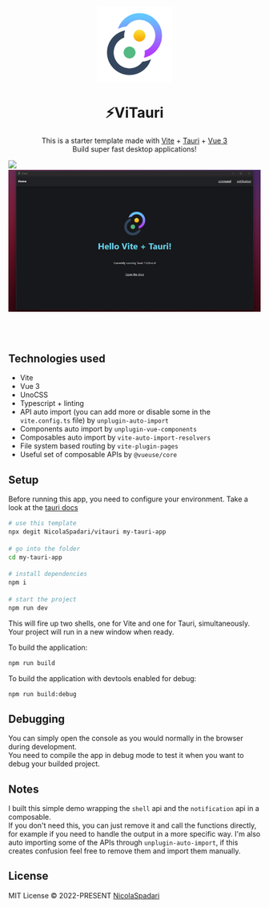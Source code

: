 <p align="center">
    <img width="150" src="./public/logo.png" alt="logo">
</p>

<h1 align="center"> ⚡ViTauri </h1>

<p align="center">
This is a starter template made with <a href="https://vitejs.dev">Vite</a> + <a href="https://tauri.studio">Tauri</a> + <a href="https://vuejs.org">Vue 3</a>
<br>
Build super fast desktop applications!
</p>

<img src="https://img.shields.io/github/license/NicolaSpadari/vitauri" />

<br>

<div align="center">
<img src="./demo.gif">
</div>

<br><br>

## Technologies used

- Vite
- Vue 3
- UnoCSS
- Typescript + linting
- API auto import (you can add more or disable some in the `vite.config.ts` file) by `unplugin-auto-import`
- Components auto import by `unplugin-vue-components`
- Composables auto import by `vite-auto-import-resolvers`
- File system based routing by `vite-plugin-pages`
- Useful set of composable APIs by `@vueuse/core`

## Setup

  Before running this app, you need to configure your environment. Take a look at the [tauri docs](https://tauri.studio/docs/getting-started/prerequisites/)

  ```bash
  # use this template
  npx degit NicolaSpadari/vitauri my-tauri-app

  # go into the folder
  cd my-tauri-app

  # install dependencies
  npm i

  # start the project
  npm run dev
  ```

  This will fire up two shells, one for Vite and one for Tauri, simultaneously. Your project will run in a new window when ready.

  To build the application:

  ```bash
  npm run build
  ```

  To build the application with devtools enabled for debug:

  ```bash
  npm run build:debug
  ```

## Debugging
You can simply open the console as you would normally in the browser during development.
<br>
You need to compile the app in debug mode to test it when you want to debug your builded project.

## Notes

I built this simple demo wrapping the `shell` api and the `notification` api in a composable.
<br>
If you don't need this, you can just remove it and call the functions directly, for example if you need to handle the output in a more specific way.
I'm also auto importing some of the APIs through `unplugin-auto-import`, if this creates confusion feel free to remove them and import them manually.

## License

MIT License © 2022-PRESENT [NicolaSpadari](https://github.com/NicolaSpadari)
